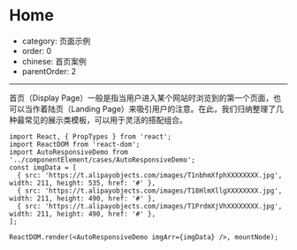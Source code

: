 # Home

- category: 页面示例
- order: 0
- chinese: 首页案例
- parentOrder: 2

---

首页（Display Page）一般是指当用户进入某个网站时浏览到的第一个页面，也可以当作着陆页（Landing Page）来吸引用户的注意。在此，我们归纳整理了几种最常见的展示类模板，可以用于灵活的搭配组合。

```__react
import React, { PropTypes } from 'react';
import ReactDOM from 'react-dom';
import AutoResponsiveDemo from '../componentElement/cases/AutoResponsiveDemo';
const imgData = [
  { src: 'https://t.alipayobjects.com/images/T1nbhmXfphXXXXXXXX.jpg', width: 211, height: 535, href: '#' },
  { src: 'https://t.alipayobjects.com/images/T18HlmXllgXXXXXXXX.jpg', width: 211, height: 490, href: '#' },
  { src: 'https://t.alipayobjects.com/images/T1PrdmXjVhXXXXXXXX.jpg', width: 211, height: 490, href: '#' },
];

ReactDOM.render(<AutoResponsiveDemo imgArr={imgData} />, mountNode);
```

